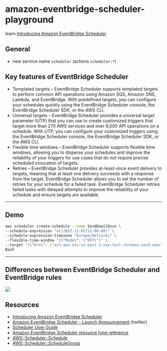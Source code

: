 # amazon-eventbridge-scheduler-playground

learn [Introducing Amazon EventBridge Scheduler](https://aws.amazon.com/blogs/compute/introducing-amazon-eventbridge-scheduler/)

## General

- new service name `scheduler` (actions `scheduler:*`)


## Key features of EventBridge Scheduler

- Templated targets – EventBridge Scheduler supports templated targets to perform common API operations using Amazon SQS, Amazon SNS, Lambda, and EventBridge. With predefined targets, you can configure your schedules quickly using the EventBridge Scheduler console, the EventBridge Scheduler SDK, or the AWS CLI.
- Universal targets – EventBridge Scheduler provides a universal target parameter (UTP) that you can use to create customized triggers that target more than 270 AWS services and over 6,000 API operations on a schedule. With UTP, you can configure your customized triggers using the EventBridge Scheduler console, the EventBridge Scheduler SDK, or the AWS CLI.
- Flexible time windows – EventBridge Scheduler supports flexible time windows, allowing you to disperse your schedules and improve the reliability of your triggers for use cases that do not require precise scheduled invocation of targets.
- Retries – EventBridge Scheduler provides at-least-once event delivery to targets, meaning that at least one delivery succeeds with a response from the target. EventBridge Scheduler allows you to set the number of retries for your schedule for a failed task. EventBridge Scheduler retries failed tasks with delayed attempts to improve the reliability of your schedule and ensure targets are available.

---

## Demo

```sh
aws scheduler create-schedule --name SendEmailOnce \ 
--schedule-expression "at(2022-11-01T11:00:00)" \ 
--schedule-expression-timezone "Europe/Helsinki" \
--flexible-time-window "{\"Mode\": \"OFF\"}" \
--target "{\"Arn\": \"arn:aws:sns:us-east-1:xxx:test-chronos-send-email\", \"RoleArn\": \" arn:aws:iam::xxxx:role/sam_scheduler_role\" }"
Bash
```

---


## Differences between EventBridge Scheduler and EventBridge rules

![](https://www.evernote.com/l/AAEZYCpxKAlHhZv8BUR9HeV-z35mtfvHyYwB/image.png)

## Resources

- [Introducing Amazon EventBridge Scheduler](https://aws.amazon.com/blogs/compute/introducing-amazon-eventbridge-scheduler/)
- [Amazon EventBridge Scheduler - Launch Announcement](https://twitter.com/nickste/status/1590831305612488704?s=20&t=X2jVNzLdW5cRVrwocqCpQA) (twitter)
- [Scheduler User Guide](https://docs.aws.amazon.com/scheduler/latest/UserGuide/what-is-scheduler.html)
- [Amazon EventBridge Scheduler resource type reference](https://docs.aws.amazon.com/AWSCloudFormation/latest/UserGuide/AWS_Scheduler.html)
- [AWS::Scheduler::Schedule](https://docs.aws.amazon.com/AWSCloudFormation/latest/UserGuide/aws-resource-scheduler-schedule.html)
- [AWS::Scheduler::ScheduleGroup](https://docs.aws.amazon.com/AWSCloudFormation/latest/UserGuide/aws-resource-scheduler-schedulegroup.html)